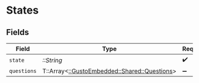 # States


## Fields

| Field                                                                            | Type                                                                             | Required                                                                         | Description                                                                      |
| -------------------------------------------------------------------------------- | -------------------------------------------------------------------------------- | -------------------------------------------------------------------------------- | -------------------------------------------------------------------------------- |
| `state`                                                                          | *::String*                                                                       | :heavy_check_mark:                                                               | N/A                                                                              |
| `questions`                                                                      | T::Array<[::GustoEmbedded::Shared::Questions](../../models/shared/questions.md)> | :heavy_minus_sign:                                                               | N/A                                                                              |
